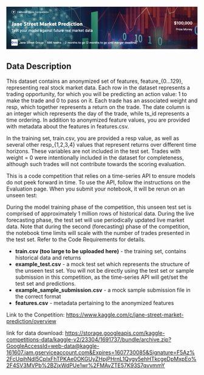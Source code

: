 
![](image/jane.png)
## Data Description ##

This dataset contains an anonymized set of features, feature_{0...129}, representing real stock market data. Each row in the dataset represents a trading opportunity, for which you will be predicting an action value: 1 to make the trade and 0 to pass on it. Each trade has an associated weight and resp, which together represents a return on the trade. The date column is an integer which represents the day of the trade, while ts_id represents a time ordering. In addition to anonymized feature values, you are provided with metadata about the features in features.csv.

In the training set, train.csv, you are provided a resp value, as well as several other resp_{1,2,3,4} values that represent returns over different time horizons. These variables are not included in the test set. Trades with weight = 0 were intentionally included in the dataset for completeness, although such trades will not contribute towards the scoring evaluation.

This is a code competition that relies on a time-series API to ensure models do not peek forward in time. To use the API, follow the instructions on the Evaluation page. When you submit your notebook, it will be rerun on an unseen test:

During the model training phase of the competition, this unseen test set is comprised of approximately 1 million rows of historical data.
During the live forecasting phase, the test set will use periodically updated live market data. Note that during the second (forecasting) phase of the competition, the notebook time limits will scale with the number of trades presented in the test set. Refer to the Code Requirements for details.

- **train.csv (too large to be uploaded here)** - the training set, contains historical data and returns  
- **example_test.csv** - a mock test set which represents the structure of the unseen test set. You will not be directly using the test set or sample submission in this competition, as the time-series API will get/set the test set and predictions.  
- **example_sample_submission.csv** - a mock sample submission file in the correct format  
- **features.csv** - metadata pertaining to the anonymized features  

Link to the Conpetition:
https://www.kaggle.com/c/jane-street-market-prediction/overview

link for data download:
https://storage.googleapis.com/kaggle-competitions-data/kaggle-v2/23304/1691737/bundle/archive.zip?GoogleAccessId=web-data@kaggle-161607.iam.gserviceaccount.com&Expires=1607730085&Signature=F5Az%2FcUqihNdI5CpIxFhTPKAe0OKGUyZHpjPHrnL1Qygy5ehHTkcgeDpMxpEo%2F4SV3MVPb%2BZjxWdPUe1wr%2FMAvZTE57K93S7qvvmmY
